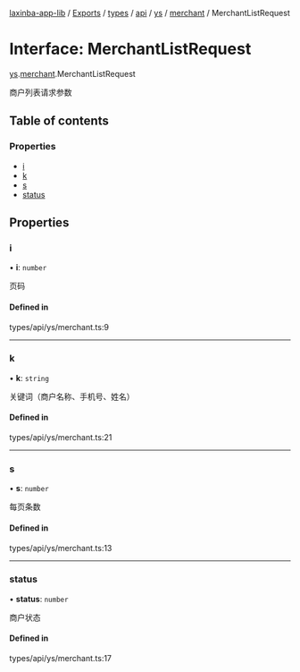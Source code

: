 [laxinba-app-lib](../README.md) / [Exports](../modules.md) / [types](../modules/types.md) / [api](../modules/types.api.md) / [ys](../modules/types.api.ys.md) / [merchant](../modules/types.api.ys.merchant.md) / MerchantListRequest

# Interface: MerchantListRequest

[ys](../modules/types.api.ys.md).[merchant](../modules/types.api.ys.merchant.md).MerchantListRequest

商户列表请求参数

## Table of contents

### Properties

- [i](types.api.ys.merchant.MerchantListRequest.md#i)
- [k](types.api.ys.merchant.MerchantListRequest.md#k)
- [s](types.api.ys.merchant.MerchantListRequest.md#s)
- [status](types.api.ys.merchant.MerchantListRequest.md#status)

## Properties

### i

• **i**: `number`

页码

#### Defined in

types/api/ys/merchant.ts:9

___

### k

• **k**: `string`

关键词（商户名称、手机号、姓名）

#### Defined in

types/api/ys/merchant.ts:21

___

### s

• **s**: `number`

每页条数

#### Defined in

types/api/ys/merchant.ts:13

___

### status

• **status**: `number`

商户状态

#### Defined in

types/api/ys/merchant.ts:17
